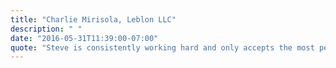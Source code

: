 ```yaml
---
title: "Charlie Mirisola, Leblon LLC"
description: " "
date: "2016-05-31T11:39:00-07:00"
quote: "Steve is consistently working hard and only accepts the most perfect result possible for his projects. Steve's attention to detail and creative prowess are what make the quality of his work what it is."
---
```

